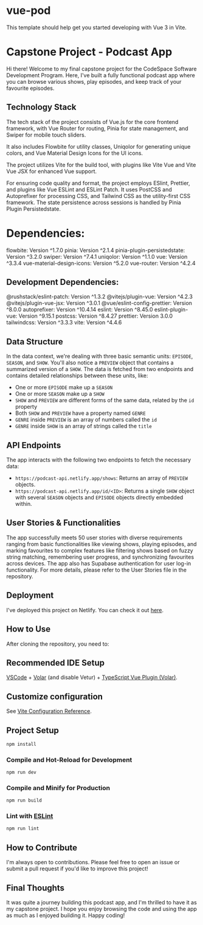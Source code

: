 # vue-pod

This template should help get you started developing with Vue 3 in Vite.




# Capstone Project - Podcast App

Hi there! Welcome to my final capstone project for the CodeSpace Software Development Program. Here, I've built a fully functional podcast app where you can browse various shows, play episodes, and keep track of your favourite episodes.

## Technology Stack
The tech stack of the project consists of Vue.js for the core frontend framework, with Vue Router for routing, Pinia for state management, and Swiper for mobile touch sliders. 

It also includes Flowbite for utility classes, Uniqolor for generating unique colors, and Vue Material Design Icons for the UI icons. 

The project utilizes Vite for the build tool, with plugins like Vite Vue and Vite Vue JSX for enhanced Vue support. 

For ensuring code quality and format, the project employs ESlint, Prettier, and plugins like Vue ESLint and ESLint Patch. It uses PostCSS and Autoprefixer for processing CSS, and Tailwind CSS as the utility-first CSS framework. The state persistence across sessions is handled by Pinia Plugin Persistedstate.


# Dependencies:
flowbite: Version ^1.7.0
pinia: Version ^2.1.4
pinia-plugin-persistedstate: Version ^3.2.0
swiper: Version ^7.4.1
uniqolor: Version ^1.1.0
vue: Version ^3.3.4
vue-material-design-icons: Version ^5.2.0
vue-router: Version ^4.2.4

## Development Dependencies:
@rushstack/eslint-patch: Version ^1.3.2
@vitejs/plugin-vue: Version ^4.2.3
@vitejs/plugin-vue-jsx: Version ^3.0.1
@vue/eslint-config-prettier: Version ^8.0.0
autoprefixer: Version ^10.4.14
eslint: Version ^8.45.0
eslint-plugin-vue: Version ^9.15.1
postcss: Version ^8.4.27
prettier: Version 3.0.0
tailwindcss: Version ^3.3.3
vite: Version ^4.4.6

## Data Structure

In the data context, we're dealing with three basic semantic units: `EPISODE`, `SEASON`, and `SHOW`. You'll also notice a `PREVIEW` object that contains a summarized version of a `SHOW`. The data is fetched from two endpoints and contains detailed relationships between these units, like:

- One or more `EPISODE` make up a `SEASON`
- One or more `SEASON` make up a `SHOW`
- `SHOW` and `PREVIEW` are different forms of the same data, related by the `id` property
- Both `SHOW` and `PREVIEW` have a property named `GENRE`
- `GENRE` inside `PREVIEW` is an array of numbers called the `id`
- `GENRE` inside `SHOW` is an array of strings called the `title`

## API Endpoints

The app interacts with the following two endpoints to fetch the necessary data:

- `https://podcast-api.netlify.app/shows`: Returns an array of `PREVIEW` objects.
- `https://podcast-api.netlify.app/id/<ID>`: Returns a single `SHOW` object with several `SEASON` objects and `EPISODE` objects directly embedded within.

## User Stories & Functionalities

The app successfully meets 50 user stories with diverse requirements ranging from basic functionalities like viewing shows, playing episodes, and marking favourites to complex features like filtering shows based on fuzzy string matching, remembering user progress, and synchronizing favourites across devices. The app also has Supabase authentication for user log-in functionality. For more details, please refer to the User Stories file in the repository.

## Deployment

I've deployed this project on Netlify. You can check it out [here](link-to-netlify-deployment).

## How to Use

After cloning the repository, you need to:


## Recommended IDE Setup

[VSCode](https://code.visualstudio.com/) + [Volar](https://marketplace.visualstudio.com/items?itemName=Vue.volar) (and disable Vetur) + [TypeScript Vue Plugin (Volar)](https://marketplace.visualstudio.com/items?itemName=Vue.vscode-typescript-vue-plugin).

## Customize configuration

See [Vite Configuration Reference](https://vitejs.dev/config/).

## Project Setup

```sh
npm install
```

### Compile and Hot-Reload for Development

```sh
npm run dev
```

### Compile and Minify for Production

```sh
npm run build
```

### Lint with [ESLint](https://eslint.org/)

```sh
npm run lint
```

## How to Contribute

I'm always open to contributions. Please feel free to open an issue or submit a pull request if you'd like to improve this project!

## Final Thoughts

It was quite a journey building this podcast app, and I'm thrilled to have it as my capstone project. I hope you enjoy browsing the code and using the app as much as I enjoyed building it. Happy coding!

